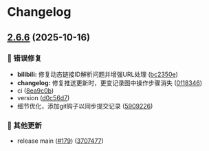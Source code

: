 # Changelog

## [2.6.6](https://github.com/ikenxuan/karin-plugin-kkk/compare/v2.6.5...v2.6.6) (2025-10-16)


### 🐛 错误修复

* **bilibili:** 修复动态链接ID解析问题并增强URL处理 ([bc2350e](https://github.com/ikenxuan/karin-plugin-kkk/commit/bc2350e4719704b1474675c969280704712d95d0))
* **changelog:** 修复推送更新时，更变记录图中操作步骤消失 ([0f18346](https://github.com/ikenxuan/karin-plugin-kkk/commit/0f1834606e9474c60e3368da4d7e2c108a8702a2))
* ci ([8ea9c0b](https://github.com/ikenxuan/karin-plugin-kkk/commit/8ea9c0bc7dc09b4e8f3a67190edd655e8412fecf))
* version ([d0c56d7](https://github.com/ikenxuan/karin-plugin-kkk/commit/d0c56d7c7c57c27c4d83bbd7a4c2973bc28b21c8))
* 细节优化，添加git钩子以同步提交记录 ([5909226](https://github.com/ikenxuan/karin-plugin-kkk/commit/590922618a89122fd116774ca5b939e4c6bb3b3d))


### 🔧 其他更新

* release main ([#179](https://github.com/ikenxuan/karin-plugin-kkk/issues/179)) ([3707477](https://github.com/ikenxuan/karin-plugin-kkk/commit/370747793c8d74c48185395ee88c858092bd82a4))
